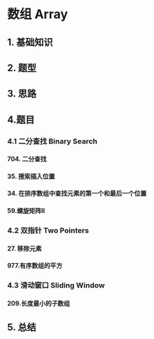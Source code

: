 # 数组 Array




## 1. 基础知识


## 2. 题型


## 3. 思路




## 4.题目

### 4.1 二分查找 Binary Search

#### 704. 二分查找

#### 35. 搜索插入位置 

#### 34. 在排序数组中查找元素的第一个和最后一个位置 


#### 59.螺旋矩阵II


### 4.2 双指针 Two Pointers
#### 27. 移除元素 

#### 977.有序数组的平方 


### 4.3 滑动窗口 Sliding Window

#### 209.长度最小的子数组



## 5. 总结



